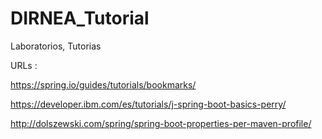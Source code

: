 # DIRNEA_Tutorial
Laboratorios, Tutorias



URLs :

https://spring.io/guides/tutorials/bookmarks/

https://developer.ibm.com/es/tutorials/j-spring-boot-basics-perry/

http://dolszewski.com/spring/spring-boot-properties-per-maven-profile/